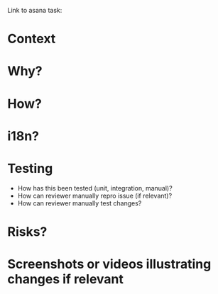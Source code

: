 Link to asana task:

# Context



# Why?



# How?



# i18n?



# Testing

- How has this been tested (unit, integration, manual)?
- How can reviewer manually repro issue (if relevant)?
- How can reviewer manually test changes?



# Risks?



# Screenshots or videos illustrating changes if relevant


